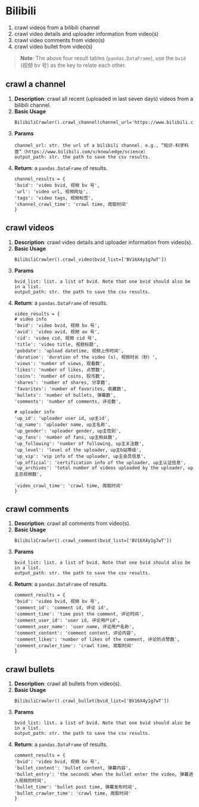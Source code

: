 # Bilibili

1. crawl videos from a bilibili channel
2. crawl video details and uploader information from video(s)
3. crawl video comments from video(s)
4. crawl video bullet from video(s)

> **Note**: The above four result tables (`pandas.DataFrame`), use the `bvid` (视频 bv 号) as the key to relate each other.

## crawl a channel
1. **Description**: crawl all recent (uploaded in last seven days) videos from a bilibili channel.  
2. **Basic Usage**
   ```
   BilibiliCrawler().crawl_channel(channel_url='https://www.bilibili.com/v/knowledge/science')
   ```
4. **Params**
   ```
   channel_url: str. the url of a bilibili channel. e.g., “知识-科学科普”（https://www.bilibili.com/v/knowledge/science）
   output_path: str. the path to save the csv results.
   ```
5. **Return**: a `pandas.DataFrame` of results.
   ```
   channel_results = {
   'bvid': 'video bvid, 视频 bv 号',
   'url': 'video url, 视频网址',
   'tags': 'video tags, 视频标签',
   'channel_crawl_time': 'crawl time, 爬取时间'
   }
   ```

## crawl videos
1. **Description**: crawl video details and uploader information from video(s).  
2. **Basic Usage**
   ```
   BilibiliCrawler().crawl_video(bvid_list=['BV16X4y1g7wT'])
   ```
4. **Params**
   ```
   bvid_list: list. a list of bvid. Note that one bvid should also be in a list.
   output_path: str. the path to save the csv results.
   ```
5. **Return**: a `pandas.DataFrame` of results.
   ```
   video_results = {
   # video info
   'bvid': 'video bvid, 视频 bv 号',
   'avid': 'video avid, 视频 av 号',
   'cid': 'video cid, 视频 cid 号',
   'title': 'video title, 视频标题',
   'pubdate': 'upload datetime, 视频上传时间',
   'duration': 'duration of the video (s), 视频时长（秒）',
   'views': 'number of views, 观看数',
   'likes': 'number of likes, 点赞数',
   'coins': 'number of coins, 投币数',
   'shares': 'number of shares, 分享数',
   'favorites': 'number of favorites, 收藏数',
   'bullets': 'number of bullets, 弹幕数',
   'comments': 'number of comments, 评论数',
   
   # uploader info
   'up_id': 'uploader user id, up主id',
   'up_name': 'uploader name, up主名称',
   'up_gender': 'uploader gender, up主性别',
   'up_fans': 'number of fans, up主粉丝数',
   'up_following': 'number of following, up主关注数',
   'up_level': 'level of the uploader, up主b站等级',
   'up_vip': 'vip info of the uploader, up主会员信息',
   'up_official': 'certification info of the uploader, up主认证信息',
   'up_archives': 'total number of videos uploaded by the uploader, up主总视频数',
   
   'video_crawl_time': 'crawl time, 爬取时间'
   }
   ```
   
## crawl comments
1. **Description**: crawl all comments from video(s).  
2. **Basic Usage**
   ```
   BilibiliCrawler().crawl_comment(bvid_list=['BV16X4y1g7wT'])
   ```
4. **Params**
   ```
   bvid_list: list. a list of bvid. Note that one bvid should also be in a list.
   output_path: str. the path to save the csv results.
   ```
5. **Return**: a `pandas.DataFrame` of results.
   ```
   comment_results = {
   'bvid': 'video bvid, 视频 bv 号',
   'comment_id': 'comment id, 评论 id',
   'comment_time': 'time post the comment, 评论时间',
   'comment_user_id': 'user id, 评论用户id',
   'comment_user_name': 'user name, 评论用户名称',
   'comment_content': 'comment content, 评论内容',
   'comment_likes': 'number of likes of the comment, 评论的点赞数',
   'comment_crawler_time': 'crawl time, 爬取时间'
   }
   ```
## crawl bullets

1. **Description**: crawl all bullets from video(s).  
2. **Basic Usage**
   ```
   BilibiliCrawler().crawl_bullet(bvid_list=['BV16X4y1g7wT'])
   ```
4. **Params**
   ```
   bvid_list: list. a list of bvid. Note that one bvid should also be in a list.
   output_path: str. the path to save the csv results.
   ```
5. **Return**: a `pandas.DataFrame` of results.
   ```
   comment_results = {
   'bvid': 'video bvid, 视频 bv 号',
   'bullet_content': 'bullet content, 弹幕内容',
   'bullet_entry': 'the seconds when the bullet enter the video, 弹幕进入视频的时间',
   'bullet_time': 'bullet post time, 弹幕发布时间',
   'bullet_crawler_time': 'crawl time, 爬取时间'
   }
   ```
